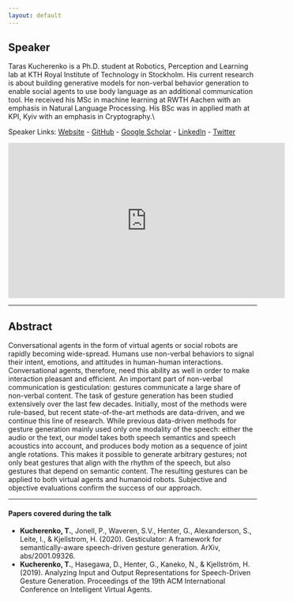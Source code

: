 ```yaml
---
layout: default
---
```

## Speaker

Taras Kucherenko is a Ph.D. student at Robotics, Perception and Learning lab at KTH Royal Institute of Technology in Stockholm. His current research is about building generative models for non-verbal behavior generation to enable social agents to use body language as an additional communication tool. He received his MSc in machine learning at RWTH Aachen with an emphasis in Natural Language Processing. His BSc was in applied math at KPI, Kyiv with an emphasis in Cryptography.\\

Speaker Links: [Website](https://svito-zar.github.io) - [GitHub](https://github.com/svito-zar) - [Google Scholar](https://scholar.google.com/citations?user=aI_16pYAAAAJ&hl=en) - [LinkedIn](https://www.linkedin.com/in/taras-kucherenko-9b049198/) - [Twitter](https://twitter.com/SvitozarTaras)


<iframe width="560" height="315" src="https://www.youtube.com/embed/VQ8he6jjW08" frameborder="0" allow="accelerometer; autoplay; encrypted-media; gyroscope; picture-in-picture" allowfullscreen></iframe>


---

## Abstract
Conversational agents in the form of virtual agents or social robots are rapidly becoming wide-spread. Humans use non-verbal behaviors to signal their intent, emotions, and attitudes in human-human interactions. Conversational agents, therefore, need this ability as well in order to make interaction pleasant and efficient. An important part of non-verbal communication is gesticulation: gestures communicate a large share of non-verbal content. The task of gesture generation has been studied extensively over the last few decades. Initially, most of the methods were rule-based, but recent state-of-the-art methods are data-driven, and we continue this line of research. While previous data-driven methods for gesture generation mainly used only one modality of the speech: either the audio or the text, our model takes both speech semantics and speech acoustics into account, and produces body motion as a sequence of joint angle rotations. This makes it possible to generate arbitrary gestures; not only beat gestures that align with the rhythm of the speech, but also gestures that depend on semantic content. The resulting gestures can be applied to both virtual agents and humanoid robots. Subjective and objective evaluations confirm the success of our approach.

---

#### Papers covered during the talk
* **Kucherenko, T.**, Jonell, P., Waveren, S.V., Henter, G., Alexanderson, S., Leite, I., & Kjellstrom, H. (2020). Gesticulator: A framework for semantically-aware speech-driven gesture generation. ArXiv, abs/2001.09326.
* **Kucherenko, T.**, Hasegawa, D., Henter, G., Kaneko, N., & Kjellström, H. (2019). Analyzing Input and Output Representations for Speech-Driven Gesture Generation. Proceedings of the 19th ACM International Conference on Intelligent Virtual Agents.


